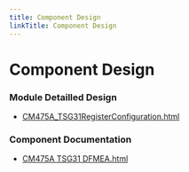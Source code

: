 ```yaml
---
title: Component Design
linkTitle: Component Design
---
```


# Component Design
### Module Detailled Design

- [CM475A_TSG31RegisterConfiguration.html](Design/CM475A_TSG31RegisterConfiguration.html)

### Component Documentation

- [CM475A TSG31 DFMEA.html](Doc/CM475A%20TSG31%20DFMEA.html)

